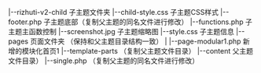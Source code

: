 |--rizhuti-v2-child    子主题文件夹
    |--child-style.css    子主题CSS样式
    |--footer.php    子主题底部（复制父主题的同名文件进行修改）
    |--functions.php    子主题主函数控制
    |--screenshot.jpg    子主题缩略图
    |--style.css    子主题信息
    |--pages    页面文件夹 （保持和父主题目录结构一致）
    |   |--page-modular1.php    新增的模块化首页1
    |--template-parts    （复制父主题文件目录）
        |--content    父主题文件目录）
            |--single.php    （复制父主题的同名文件进行修改）
